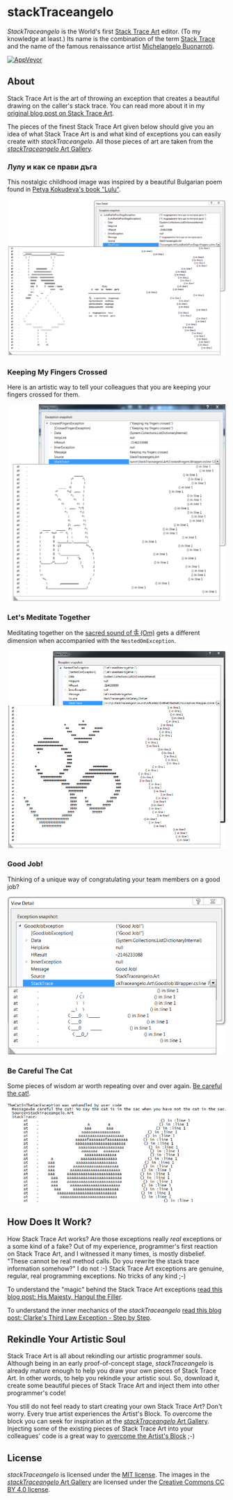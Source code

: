 # stackTraceangelo
*StackTraceangelo* is the World's first [Stack Trace Art](http://www.thehumbleprogrammer.com/stack-trace-art) editor. (To my knowledge at least.) Its name is the combination of the term [Stack Trace](https://en.wikipedia.org/wiki/Stack_trace) and the name of the famous renaissance artist [Michelangelo Buonarroti](https://en.wikipedia.org/wiki/Michelangelo).

[![AppVeyor](https://img.shields.io/appveyor/ci/ironcev/stackTraceangelo.svg)](https://ci.appveyor.com/project/ironcev/stackTraceangelo)

## About
Stack Trace Art is the art of throwing an exception that creates a beautiful drawing on the caller's stack trace. You can read more about it in my [original blog post on Stack Trace Art](http://www.thehumbleprogrammer.com/stack-trace-art).

The pieces of the finest Stack Trace Art given below should give you an idea of what Stack Trace Art is and what kind of exceptions you can easily create with *stackTraceangelo*. All those pieces of art are taken from the [*stackTraceangelo* Art Gallery](/Source/ArtGallery/README.md).

### Лулу и как се прави дъга
This nostalgic childhood image was inspired by a beautiful Bulgarian poem found in [Petya Kokudeva's book "Lulu"](http://www.dailymotion.com/pkokudeva#video=xm47k7).

![Лулу и как се прави дъга](Source/ArtGallery/LuluIKakSePraviDaga.png)

### Keeping My Fingers Crossed
Here is an artistic way to tell your colleagues that you are keeping your fingers crossed for them.

![Keeping my fingers crossed](Source/ArtGallery/CrossedFingers.png)

### Let's Meditate Together
Meditating together on the [sacred sound of ऊँ (Om)](https://en.wikipedia.org/wiki/Om) gets a different dimension when accompanied with the `NestedOmException`.

![Nested Om (ऊँ)](Source/ArtGallery/NestedOm.png)

### Good Job!
Thinking of a unique way of congratulating your team members on a good job?

![Good Job!](Source/ArtGallery/GoodJob.png)

### Be Careful The Cat
Some pieces of wisdom ar worth repeating over and over again. [Be careful the cat!](http://www.youtube.com/watch?v=tPAJomPCdZs).

![Be careful the cat!](Source/ArtGallery/TheCatInTheSac.png)

## How Does It Work?
How Stack Trace Art works? Are those exceptions really *real* exceptions or a some kind of a fake? Out of my experience, programmer's first reaction on Stack Trace Art, and I witnessed it many times, is mostly disbelief. "These cannot be real method calls. Do you rewrite the stack trace information somehow?" I do not :-) Stack Trace Art exceptions are genuine, regular, real programming exceptions. No tricks of any kind ;-)

To understand the "magic" behind the Stack Trace Art exceptions [read this blog post: His Majesty, Hangul the Filler](http://thehumbleprogrammer.com/his-majesty-hangul-the-filler/).

To understand the inner mechanics of the *stackTraceangelo* [read this blog post: Clarke's Third Law Exception - Step by Step](http://thehumbleprogrammer.com/clarkes-third-law-exception-step-by-step/).

## Rekindle Your Artistic Soul
Stack Trace Art is all about rekindling our artistic programmer souls. Although being in an early proof-of-concept stage, *stackTraceangelo* is already mature enough to help you draw your own pieces of Stack Trace Art. In other words, to help you rekindle your artistic soul. So, download it, create some beautiful pieces of Stack Trace Art and inject them into other programmer's code!

You still do not feel ready to start creating your own Stack Trace Art? Don't worry. Every true artist experiences the Artist's Block. To overcome the block you can seek for inspiration at the [*stackTraceangelo* Art Gallery](/Source/ArtGallery/README.md). Injecting some of the existing pieces of Stack Trace Art into your colleagues' code is a great way to [overcome the Artist's Block](https://www.wikihow.com/Overcome-Artist%27s-Block) ;-)

## License
*stackTraceangelo* is licensed under the [MIT license](LICENSE). The images in the [*stackTraceangelo* Art Gallery](/Source/ArtGallery/README.md) are licensed under the [Creative Commons CC BY 4.0 license](https://creativecommons.org/licenses/by/4.0/).